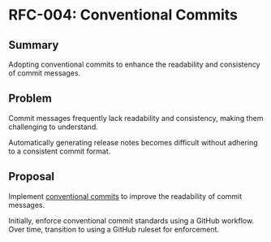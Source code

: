# RFC-004: Conventional Commits

## Summary

Adopting conventional commits to enhance the readability and consistency of commit messages.

## Problem

Commit messages frequently lack readability and consistency, making them challenging to understand.

Automatically generating release notes becomes difficult without adhering to a consistent commit format.

## Proposal

Implement [conventional commits](https://www.conventionalcommits.org/en/v1.0.0/) to improve the readability of commit messages.

Initially, enforce conventional commit standards using a GitHub workflow. Over time, transition to using a GitHub ruleset for enforcement.

